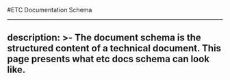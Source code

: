 #ETC Documentation Schema

---
description: >-
  The document schema is the structured content of a technical document. This page presents what etc docs schema can look like.
---
